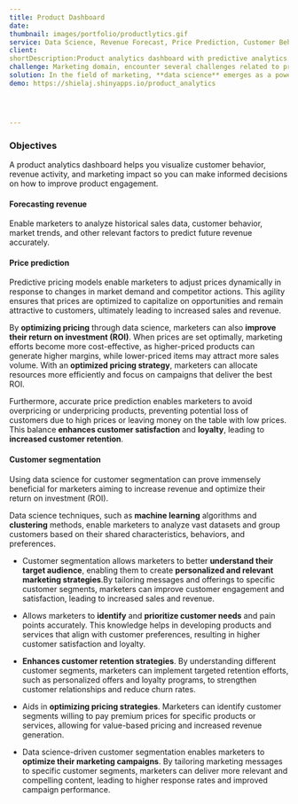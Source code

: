 ```yaml
---
title: Product Dashboard
date:
thumbnail: images/portfolio/productlytics.gif
service: Data Science, Revenue Forecast, Price Prediction, Customer Behavior & Segmentation, Metrics and KPIs
client:
shortDescription:Product analytics dashboard with predictive analytics. You can use it to find insights about demographic trends or changes in customer behavior. It has a reporting feature for the real-time monitoring of activities on cycling product revenues.
challenge: Marketing domain, encounter several challenges related to price and revenue management, as well as customer retention. Setting the right pricing strategy to maximize revenue while remaining competitive requires careful consideration of market demand and customer perceptions. Additionally, retaining customers demands a strong focus on customer satisfaction, personalized experiences, and building lasting relationships. In a competitive landscape, marketers must continuously adapt to changing customer preferences and maintain a positive brand reputation. A seamless customer experience and effective personalization strategies are essential for successful marketing endeavors. By addressing these challenges with data-driven insights and customer-centric approaches, marketers can drive revenue growth and foster long-term customer loyalty.
solution: In the field of marketing, **data science** emerges as a powerful ally, offering effective solutions to the challenges of **price** and **revenue management**, as well as **customer retention**. By utilizing **predictive pricing models** and **revenue forecasting techniques**, businesses can set optimal prices and plan for future growth. **Customer segmentation** through data-driven insights enables personalized marketing efforts, fostering stronger **customer relationships** and **retention**. Additionally, data science techniques, such as **machine learning algorithms**, allow marketers to analyze vast amounts of historical pricing data, market trends, competitor pricing strategies, and customer behavior. By leveraging these insights, marketers can make data-driven pricing decisions that strike the right balance between **maximizing revenue** and **remaining competitive in the market**.
demo: https://shielaj.shinyapps.io/product_analytics




---
```


### Objectives
A product analytics dashboard helps you visualize customer behavior, revenue activity, and marketing impact so you can make informed decisions on how to improve product engagement.

#### Forecasting revenue 
Enable marketers to analyze historical sales data, customer behavior, market trends, and other relevant factors to predict future revenue accurately.


#### Price prediction 
Predictive pricing models enable marketers to adjust prices dynamically in response to changes in market demand and competitor actions. This agility ensures that prices are optimized to capitalize on opportunities and remain attractive to customers, ultimately leading to increased sales and revenue.

By **optimizing pricing** through data science, marketers can also **improve their return on investment (ROI)**. When prices are set optimally, marketing efforts become more cost-effective, as higher-priced products can generate higher margins, while lower-priced items may attract more sales volume. With an **optimized pricing strategy**, marketers can allocate resources more efficiently and focus on campaigns that deliver the best ROI.

Furthermore, accurate price prediction enables marketers to avoid overpricing or underpricing products, preventing potential loss of customers due to high prices or leaving money on the table with low prices. This balance **enhances customer satisfaction** and **loyalty**, leading to **increased customer retention**.

#### Customer segmentation 

Using data science for customer segmentation can prove immensely beneficial for marketers aiming to increase revenue and optimize their return on investment (ROI).

Data science techniques, such as **machine learning** algorithms and **clustering** methods, enable marketers to analyze vast datasets and group customers based on their shared characteristics, behaviors, and preferences.

- Customer segmentation allows marketers to better **understand their target audience**, enabling them to create **personalized and relevant marketing strategies**.By tailoring messages and offerings to specific customer segments, marketers can improve customer engagement and satisfaction, leading to increased sales and revenue.

- Allows marketers to **identify** and **prioritize customer needs** and pain points accurately. This knowledge helps in developing products and services that align with customer preferences, resulting in higher customer satisfaction and loyalty.

- **Enhances customer retention strategies**. By understanding different customer segments, marketers can implement targeted retention efforts, such as personalized offers and loyalty programs, to strengthen customer relationships and reduce churn rates.

- Aids in **optimizing pricing strategies**. Marketers can identify customer segments willing to pay premium prices for specific products or services, allowing for value-based pricing and increased revenue generation.

- Data science-driven customer segmentation enables marketers to **optimize their marketing campaigns**. By tailoring marketing messages to specific customer segments, marketers can deliver more relevant and compelling content, leading to higher response rates and improved campaign performance.



